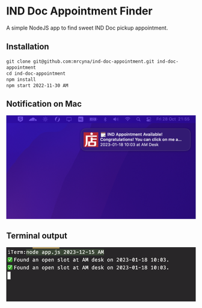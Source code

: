 # IND Doc Appointment Finder
A simple NodeJS app to find sweet IND Doc pickup appointment.

## Installation
```shell
git clone git@github.com:mrcyna/ind-doc-appointment.git ind-doc-appointment
cd ind-doc-appointment
npm install
npm start 2022-11-30 AM
```

## Notification on Mac
<p align="center"><img src="notification.png"></p>

## Terminal output
<p align="center"><img src="terminal.png"></p>
